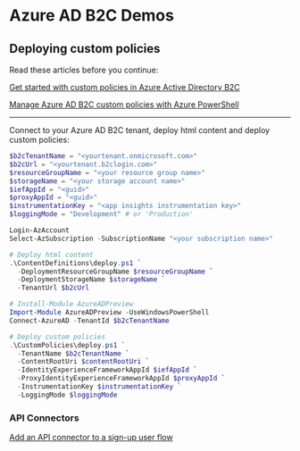 # Azure AD B2C Demos

## Deploying custom policies

Read these articles before you continue:

[Get started with custom policies in Azure Active Directory B2C](https://docs.microsoft.com/en-us/azure/active-directory-b2c/custom-policy-get-started)

[Manage Azure AD B2C custom policies with Azure PowerShell](https://docs.microsoft.com/en-us/azure/active-directory-b2c/manage-custom-policies-powershell)

---

Connect to your Azure AD B2C tenant, deploy html content and deploy custom policies:

```powershell
$b2cTenantName = "<yourtenant.onmicrosoft.com>"
$b2cUrl = "<yourtenant.b2clogin.com>"
$resourceGroupName = "<your resource group name>"
$storageName = "<your storage account name>"
$iefAppId = "<guid>"
$proxyAppId = "<guid>"
$instrumentationKey = "<app insights instrumentation key>"
$loggingMode = "Development" # or 'Production'

Login-AzAccount
Select-AzSubscription -SubscriptionName "<your subscription name>"

# Deploy html content
.\ContentDefinitions\deploy.ps1 `
  -DeploymentResourceGroupName $resourceGroupName `
  -DeploymentStorageName $storageName `
  -TenantUrl $b2cUrl

# Install-Module AzureADPreview
Import-Module AzureADPreview -UseWindowsPowerShell
Connect-AzureAD -TenantId $b2cTenantName

# Deploy custom policies
.\CustomPolicies\deploy.ps1 `
  -TenantName $b2cTenantName `
  -ContentRootUri $contentRootUri `
  -IdentityExperienceFrameworkAppId $iefAppId `
  -ProxyIdentityExperienceFrameworkAppId $proxyAppId `
  -InstrumentationKey $instrumentationKey `
  -LoggingMode $loggingMode
```

### API Connectors

[Add an API connector to a sign-up user flow](https://learn.microsoft.com/en-us/azure/active-directory-b2c/add-api-connector)
